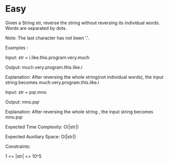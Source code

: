 # Easy

Given a String str, reverse the string without reversing its individual words. Words are separated by dots.

Note: The last character has not been '.'. 

Examples :

Input: str = i.like.this.program.very.much

Output: much.very.program.this.like.i

Explanation: After reversing the whole string(not individual words), the input string becomes much.very.program.this.like.i

Input: str = pqr.mno

Output: mno.pqr

Explanation: After reversing the whole string , the input string becomes mno.pqr


Expected Time Complexity: O(|str|)

Expected Auxiliary Space: O(|str|)

Constraints:

1 <= |str| <= 10^5
